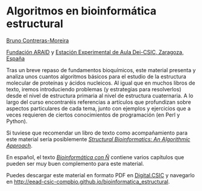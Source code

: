 
# Algoritmos en bioinformática estructural

[Bruno Contreras-Moreira](http://www.eead.csic.es/compbio)

[Fundación ARAID](http://www.araid.es) y [Estación Experimental de Aula Dei-CSIC, Zaragoza, España](http://www.eead.csic.es) 

Tras un breve repaso de fundamentos bioquímicos, este material presenta y analiza unos cuantos algoritmos básicos para el estudio de la estructura molecular de proteínas y ácidos nucleicos. Al igual que en muchos libros de texto, iremos introduciendo problemas (y estrategias para resolverlos) desde el nivel de estructura primaria al nivel de estructura cuaternaria. A lo largo
del curso encontraréis referencias a artículos que profundizan sobre aspectos particulares de cada tema, junto con ejemplos y ejercicios que a veces requieren de ciertos conocimientos de programación (en Perl y Python). 

Si tuviese que recomendar un libro de texto como acompañamiento para este material sería posiblemente 
_[Structural Bioinformatics: An Algorithmic Approach](http://www.structuralbioinformatics.com)_. 

En español, el texto _[Bioinformática con Ñ](http://www.scribd.com/doc/231270078/Bioinformatica-con-N)_ contiene varios capítulos 
que pueden ser muy buen complemento para este material.

Puedes descargar este material en formato PDF en [Digital.CSIC](http://hdl.handle.net/10261/21892) y navegarlo en <http://eead-csic-compbio.github.io/bioinformatica_estructural>. 
